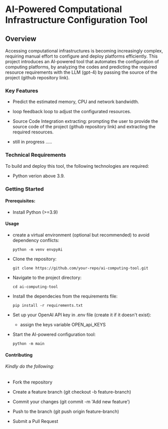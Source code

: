 # AI-Powered Computational Infrastructure Configuration Tool

## Overview

Accessing computational infrastructures is becoming increasingly complex, requiring manual effort to configure and deploy platforms efficiently. This project introduces an AI-powered tool that automates the configuration of computing platforms, by analyzing the codes and predicting the required resource requirements with the LLM (gpt-4) by passing the source of the project (github repository link).

### Key Features

- Predict the estimated memory, CPU and network bandwidth.

- loop feedback loop to adjust the configurated resources.

- Source Code Integration extracting: prompting the user to provide the source code of the project (github repository link) and extracting the required resources.

- still in progress .....

### Technical Requirements

To build and deploy this tool, the following technologies are required:

- Python verion above 3.9.


### Getting Started

#### Prerequisites:

- Install Python (>=3.9)

#### Usage

- create a virtual environment (optional but recommended) to avoid dependency conflicts:

    ``` python -m venv envpyAi ```

- Clone the repository:

    ``` git clone https://github.com/your-repo/ai-computing-tool.git ```

- Navigate to the project directory:

    ``` cd ai-computing-tool ```

- Install the dependecies from the requirements file:

    ``` pip install -r requirements.txt ```

- Set up your OpenAI API key in .env file (create it if it doesn't exist):

    - assign the keys variable OPEN_api_KEYS

- Start the AI-powered configuration tool:

    ``` python -m main ```

#### Contributing

###### Kindly do the following: 
- Fork the repository

- Create a feature branch (git checkout -b feature-branch)

- Commit your changes (git commit -m 'Add new feature')

- Push to the branch (git push origin feature-branch)

- Submit a Pull Request

